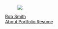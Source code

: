 <script type="module">
  import NavbarController from "{{site.baseurl}}/assets/javascript/navbar-controller.js";

  window.Stimulus.register("navbar", NavbarController);
</script>

<nav class="navbar is-imperial-purple" role="navigation" aria-label="main navigation" data-controller="navbar">
  <div class="container is-max-{{include.max-width}}">
    <div class="navbar-brand">
      <a class="navbar-item" href="{{site.baseurl}}/">
        <figure class="image is-32x32" style="top: 0.25rem;">
          <img src="{{site.baseurl}}/assets/images/favicon.png" />
        </figure>
        <span class="title is-size-4">Rob Smith</span>
      </a>
      <a role="button" class="navbar-burger" aria-label="menu" aria-expanded="false" data-action="click->navbar#toggle" data-navbar-target="button">
        <span aria-hidden="true"></span>
        <span aria-hidden="true"></span>
        <span aria-hidden="true"></span>
        <span aria-hidden="true"></span>
      </a>
    </div>
    <div id="primary-navigation" class="navbar-menu" data-navbar-target="menu">
      <div class="navbar-start has-text-weight-semibold">
        <a href="{{site.baseurl}}/about" class="navbar-item">
          About
        </a>
        <a href="{{site.baseurl}}/portfolio" class="navbar-item">
          Portfolio
        </a>
        <a href="{{site.baseurl}}/resume" class="navbar-item">
          Resume
        </a>
      </div>
    </div>
  </nav>
</div>
